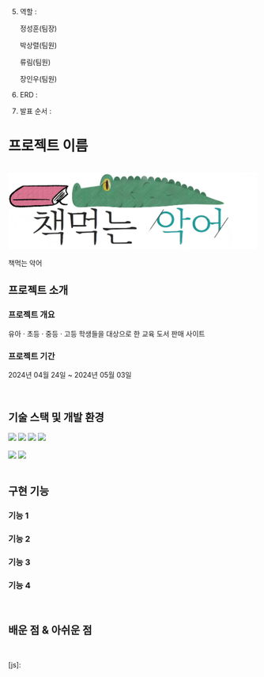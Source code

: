 
5. 역할 :

   정성훈(팀장)
   

   박상렬(팀원)
      

   류림(팀원)


   장인우(팀원)

   

7. ERD :

8. 발표 순서 :


# 프로젝트 이름

<p align="center">
  <br>
   <img src="/src/main/webapp/resources/img/BEClogo.png" >
  <br>
</p>

 책먹는 악어


## 프로젝트 소개

### 프로젝트 개요
<p>유아 · 초등 · 중등 · 고등 학생들을 대상으로 한 교육 도서 판매 사이트</p>

### 프로젝트 기간
<p>2024년 04월 24일 ~ 2024년 05월 03일</p>
<br>

## 기술 스택 및 개발 환경
<div>
   <img src="https://img.shields.io/badge/-spring-6DB33F?style=flat&logo=spring&logoColor=white"/>
   <img src="https://img.shields.io/badge/-JavaScript-F7DF1E?style=flat&logo=JavaScript&logoColor=white"/>
   <img src="https://img.shields.io/badge/-HTML-E34F26?style=flat&logo=HTML5&logoColor=white"/>
   <img src="https://img.shields.io/badge/-CSS-1572B6?style=flat&logo=CSS3&logoColor=white"/>
</div>
<br>
<div>
   <img src="https://img.shields.io/badge/-mariadb-003545?style=flat&logo=mariadb&logoColor=white"/>
   <img src="https://img.shields.io/badge/-apachetomcat-F8DC75?style=flat&logo=apachetomcat&logoColor=white"/>
</div>


<br>

## 구현 기능

### 기능 1

### 기능 2

### 기능 3

### 기능 4

<br>

## 배운 점 & 아쉬운 점

<p align="justify">

</p>

<br>


<!-- Stack Icon Refernces -->

[js]:


[ts]: /images/stack/typescript.svg
[react]: /images/stack/react.svg
[node]: /images/stack/node.svg


